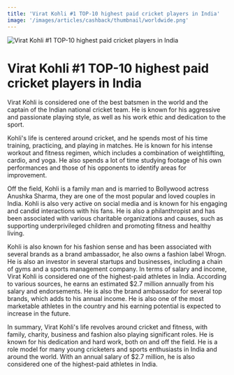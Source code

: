 ```yaml
---
title: 'Virat Kohli #1 TOP-10 highest paid cricket players in India'
image: '/images/articles/cashback/thumbnail/worldwide.png'
---
```


![Virat Kohli #1 TOP-10 highest paid cricket players in India](/images/articles/cashback/2.png)

# Virat Kohli #1 TOP-10 highest paid cricket players in India

Virat Kohli is considered one of the best batsmen in the world and the captain of the Indian national cricket team. He is known for his aggressive and passionate playing style, as well as his work ethic and dedication to the sport.

Kohli's life is centered around cricket, and he spends most of his time training, practicing, and playing in matches. He is known for his intense workout and fitness regimen, which includes a combination of weightlifting, cardio, and yoga. He also spends a lot of time studying footage of his own performances and those of his opponents to identify areas for improvement.

Off the field, Kohli is a family man and is married to Bollywood actress Anushka Sharma, they are one of the most popular and loved couples in India. Kohli is also very active on social media and is known for his engaging and candid interactions with his fans. He is also a philanthropist and has been associated with various charitable organizations and causes, such as supporting underprivileged children and promoting fitness and healthy living.

Kohli is also known for his fashion sense and has been associated with several brands as a brand ambassador, he also owns a fashion label Wrogn. He is also an investor in several startups and businesses, including a chain of gyms and a sports management company.
In terms of salary and income, Virat Kohli is considered one of the highest-paid athletes in India. According to various sources, he earns an estimated $2.7 million annually from his salary and endorsements. He is also the brand ambassador for several top brands, which adds to his annual income. He is also one of the most marketable athletes in the country and his earning potential is expected to increase in the future.

In summary, Virat Kohli's life revolves around cricket and fitness, with family, charity, business and fashion also playing significant roles. He is known for his dedication and hard work, both on and off the field. He is a role model for many young cricketers and sports enthusiasts in India and around the world. With an annual salary of $2.7 million, he is also considered one of the highest-paid athletes in India.
